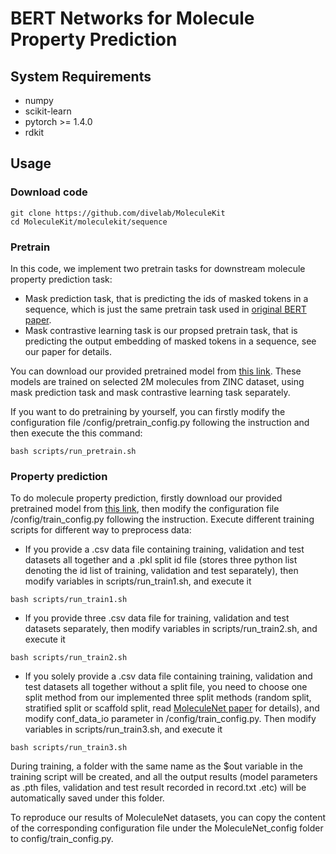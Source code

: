 # BERT Networks for Molecule Property Prediction
## System Requirements
- numpy
- scikit-learn
- pytorch >= 1.4.0
- rdkit
## Usage
### Download code
```
git clone https://github.com/divelab/MoleculeKit
cd MoleculeKit/moleculekit/sequence
```
### Pretrain
In this code, we implement two pretrain tasks for downstream molecule property prediction task:
- Mask prediction task, that is predicting the ids of masked tokens in a sequence, which is just the same pretrain task used in [original BERT paper](https://arxiv.org/abs/1810.04805).
- Mask contrastive learning task is our propsed pretrain task, that is predicting the output embedding of masked tokens in a sequence, see our paper for details.

You can download our provided pretrained model from [this link](https://drive.google.com/drive/folders/1auvkx5e-3OI9kUeH8CjVm8e9R1kLgz5H?usp=sharing). These models are trained on selected 2M molecules from ZINC dataset, using mask prediction task and mask contrastive learning task separately. 

If you want to do pretraining by yourself, you can firstly modify the configuration file /config/pretrain_config.py following the instruction and then execute the this command:
```
bash scripts/run_pretrain.sh
```
### Property prediction
To do molecule property prediction, firstly download our provided pretrained model from [this link](https://drive.google.com/drive/folders/1auvkx5e-3OI9kUeH8CjVm8e9R1kLgz5H?usp=sharing), then modify the configuration file /config/train_config.py following the instruction. Execute different training scripts for different way to preprocess data:
- If you provide a .csv data file containing training, validation and test datasets all together and a .pkl split id file (stores three python list denoting the id list of training, validation and test separately), then modify variables in scripts/run_train1.sh, and execute it
```
bash scripts/run_train1.sh
```
- If you provide three .csv data file for training, validation and test datasets separately, then modify variables in scripts/run_train2.sh, and execute it
```
bash scripts/run_train2.sh
```
- If you solely provide a .csv data file containing training, validation and test datasets all together without a split file, you need to choose one split method from our implemented three split methods (random split, stratified split or scaffold split, read [MoleculeNet paper](https://www.ncbi.nlm.nih.gov/pmc/articles/PMC5868307/) for details), and modify conf_data_io parameter in /config/train_config.py. Then modify variables in scripts/run_train3.sh, and execute it
```
bash scripts/run_train3.sh
```
During training, a folder with the same name as the $out variable in the training script will be created, and all the output results (model parameters as .pth files, validation and test result recorded in record.txt .etc) will be automatically saved under this folder.

To reproduce our results of MoleculeNet datasets, you can copy the content of the corresponding configuration file under the MoleculeNet_config folder to config/train_config.py. 